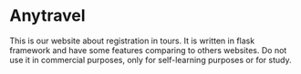 # Anytravel
This is our website about registration in tours. It is written in flask framework and have some features comparing to others websites. Do not use it in commercial purposes, only for self-learning purposes or for study.
